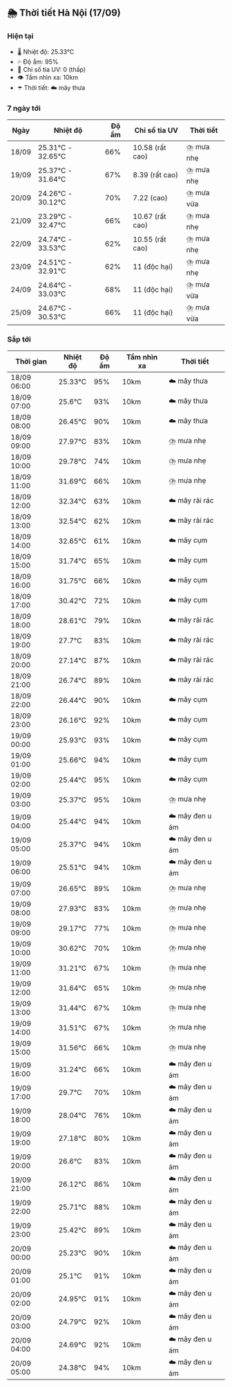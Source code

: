 ## 🌦️ Thời tiết Hà Nội (17/09)

### Hiện tại

- 🌡️ Nhiệt độ: 25.33℃
- 💦 Độ ẩm: 95%
- 🌟 Chỉ số tia UV: 0 (thấp)
- 👁️ Tầm nhìn xa: 10km
- ☂️ Thời tiết: ☁️ mây thưa

### 7 ngày tới

| Ngày | Nhiệt độ | Độ ẩm | Chỉ số tia UV | Thời tiết |
| --- | --- | --- | --- | --- |
| 18/09 | 25.31℃ - 32.65℃ | 66% | 10.58 (rất cao) | ⛈️ mưa nhẹ |
| 19/09 | 25.37℃ - 31.64℃ | 67% | 8.39 (rất cao) | ⛈️ mưa nhẹ |
| 20/09 | 24.26℃ - 30.12℃ | 70% | 7.22 (cao) | ⛈️ mưa vừa |
| 21/09 | 23.29℃ - 32.47℃ | 66% | 10.67 (rất cao) | ⛈️ mưa nhẹ |
| 22/09 | 24.74℃ - 33.53℃ | 62% | 10.55 (rất cao) | ⛈️ mưa nhẹ |
| 23/09 | 24.51℃ - 32.91℃ | 62% | 11 (độc hại) | ⛈️ mưa nhẹ |
| 24/09 | 24.64℃ - 33.03℃ | 68% | 11 (độc hại) | ⛈️ mưa vừa |
| 25/09 | 24.67℃ - 30.53℃ | 66% | 11 (độc hại) | ⛈️ mưa vừa |

### Sắp tới

| Thời gian | Nhiệt độ | Độ ẩm | Tầm nhìn xa | Thời tiết |
| --- | --- | --- | --- | --- |
| 18/09 06:00 | 25.33℃ | 95% | 10km | ☁️ mây thưa |
| 18/09 07:00 | 25.6℃ | 93% | 10km | ☁️ mây thưa |
| 18/09 08:00 | 26.45℃ | 90% | 10km | ☁️ mây thưa |
| 18/09 09:00 | 27.97℃ | 83% | 10km | ⛈️ mưa nhẹ |
| 18/09 10:00 | 29.78℃ | 74% | 10km | ⛈️ mưa nhẹ |
| 18/09 11:00 | 31.69℃ | 66% | 10km | ⛈️ mưa nhẹ |
| 18/09 12:00 | 32.34℃ | 63% | 10km | ☁️ mây rải rác |
| 18/09 13:00 | 32.54℃ | 62% | 10km | ☁️ mây rải rác |
| 18/09 14:00 | 32.65℃ | 61% | 10km | ☁️ mây cụm |
| 18/09 15:00 | 31.74℃ | 65% | 10km | ☁️ mây cụm |
| 18/09 16:00 | 31.75℃ | 66% | 10km | ☁️ mây cụm |
| 18/09 17:00 | 30.42℃ | 72% | 10km | ☁️ mây cụm |
| 18/09 18:00 | 28.61℃ | 79% | 10km | ☁️ mây rải rác |
| 18/09 19:00 | 27.7℃ | 83% | 10km | ☁️ mây rải rác |
| 18/09 20:00 | 27.14℃ | 87% | 10km | ☁️ mây rải rác |
| 18/09 21:00 | 26.74℃ | 89% | 10km | ☁️ mây rải rác |
| 18/09 22:00 | 26.44℃ | 90% | 10km | ☁️ mây cụm |
| 18/09 23:00 | 26.16℃ | 92% | 10km | ☁️ mây cụm |
| 19/09 00:00 | 25.93℃ | 93% | 10km | ☁️ mây cụm |
| 19/09 01:00 | 25.66℃ | 94% | 10km | ☁️ mây cụm |
| 19/09 02:00 | 25.44℃ | 95% | 10km | ☁️ mây cụm |
| 19/09 03:00 | 25.37℃ | 95% | 10km | ⛈️ mưa nhẹ |
| 19/09 04:00 | 25.44℃ | 94% | 10km | ☁️ mây đen u ám |
| 19/09 05:00 | 25.37℃ | 94% | 10km | ☁️ mây đen u ám |
| 19/09 06:00 | 25.51℃ | 94% | 10km | ☁️ mây đen u ám |
| 19/09 07:00 | 26.65℃ | 89% | 10km | ⛈️ mưa nhẹ |
| 19/09 08:00 | 27.93℃ | 83% | 10km | ⛈️ mưa nhẹ |
| 19/09 09:00 | 29.17℃ | 77% | 10km | ⛈️ mưa nhẹ |
| 19/09 10:00 | 30.62℃ | 70% | 10km | ⛈️ mưa nhẹ |
| 19/09 11:00 | 31.21℃ | 67% | 10km | ⛈️ mưa nhẹ |
| 19/09 12:00 | 31.64℃ | 65% | 10km | ⛈️ mưa nhẹ |
| 19/09 13:00 | 31.44℃ | 67% | 10km | ⛈️ mưa nhẹ |
| 19/09 14:00 | 31.51℃ | 67% | 10km | ⛈️ mưa nhẹ |
| 19/09 15:00 | 31.56℃ | 66% | 10km | ⛈️ mưa nhẹ |
| 19/09 16:00 | 31.24℃ | 66% | 10km | ☁️ mây đen u ám |
| 19/09 17:00 | 29.7℃ | 70% | 10km | ☁️ mây đen u ám |
| 19/09 18:00 | 28.04℃ | 76% | 10km | ☁️ mây đen u ám |
| 19/09 19:00 | 27.18℃ | 80% | 10km | ☁️ mây đen u ám |
| 19/09 20:00 | 26.6℃ | 83% | 10km | ☁️ mây đen u ám |
| 19/09 21:00 | 26.12℃ | 86% | 10km | ☁️ mây đen u ám |
| 19/09 22:00 | 25.71℃ | 88% | 10km | ☁️ mây đen u ám |
| 19/09 23:00 | 25.42℃ | 89% | 10km | ☁️ mây đen u ám |
| 20/09 00:00 | 25.23℃ | 90% | 10km | ☁️ mây đen u ám |
| 20/09 01:00 | 25.1℃ | 91% | 10km | ☁️ mây đen u ám |
| 20/09 02:00 | 24.95℃ | 91% | 10km | ☁️ mây đen u ám |
| 20/09 03:00 | 24.79℃ | 92% | 10km | ☁️ mây đen u ám |
| 20/09 04:00 | 24.69℃ | 92% | 10km | ☁️ mây đen u ám |
| 20/09 05:00 | 24.38℃ | 94% | 10km | ☁️ mây đen u ám |
